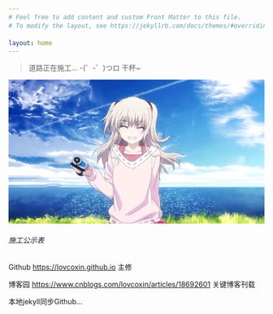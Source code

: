 ```yaml
---
# Feel free to add content and custom Front Matter to this file.
# To modify the layout, see https://jekyllrb.com/docs/themes/#overriding-theme-defaults

layout: home
---
```


> 道路正在施工...  -(゜-゜)つロ 干杯~

![奈绪的笑](/picture/友利奈绪.png)

###### 施工公示表

Github https://lovcoxin.github.io 主修

博客园 https://www.cnblogs.com/lovcoxin/articles/18692601 关键博客刊载

本地jekyll同步Github...
